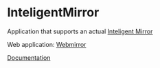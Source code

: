 # InteligentMirror
Application that supports an actual <a href="https://github.com/SzymonMarciniak/IntelligentMirror">Inteligent Mirror</a>
<p>Web application: <a href="https://github.com/JediSebas/Webmirror">Webmirror</a></p>
<a href="https://github.com/JediSebas/Portfolio/blob/master/documents/mirror.pdf">Documentation</a>
